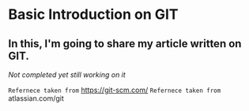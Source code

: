 # Basic Introduction on GIT

## In this, I'm going to share my article written on GIT.

*Not completed yet still working on it*

`Refernece taken from` https://git-scm.com/
`Refernece taken from` atlassian.com/git
